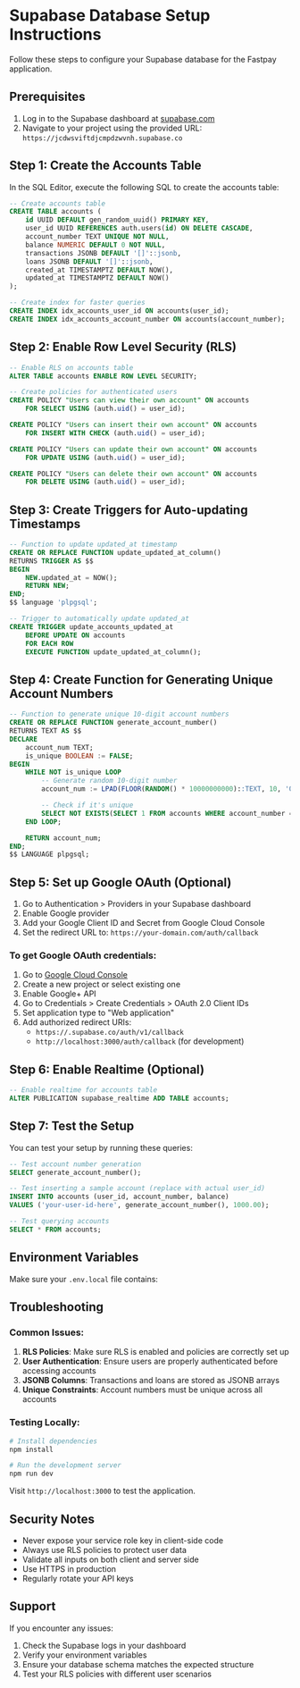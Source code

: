 # Supabase Database Setup Instructions

Follow these steps to configure your Supabase database for the Fastpay application.

## Prerequisites

1. Log in to the Supabase dashboard at [supabase.com](https://supabase.com)
2. Navigate to your project using the provided URL: `https://jcdwsviftdjcmpdzwvnh.supabase.co`

## Step 1: Create the Accounts Table

In the SQL Editor, execute the following SQL to create the accounts table:

```sql
-- Create accounts table
CREATE TABLE accounts (
    id UUID DEFAULT gen_random_uuid() PRIMARY KEY,
    user_id UUID REFERENCES auth.users(id) ON DELETE CASCADE,
    account_number TEXT UNIQUE NOT NULL,
    balance NUMERIC DEFAULT 0 NOT NULL,
    transactions JSONB DEFAULT '[]'::jsonb,
    loans JSONB DEFAULT '[]'::jsonb,
    created_at TIMESTAMPTZ DEFAULT NOW(),
    updated_at TIMESTAMPTZ DEFAULT NOW()
);

-- Create index for faster queries
CREATE INDEX idx_accounts_user_id ON accounts(user_id);
CREATE INDEX idx_accounts_account_number ON accounts(account_number);
```

## Step 2: Enable Row Level Security (RLS)

```sql
-- Enable RLS on accounts table
ALTER TABLE accounts ENABLE ROW LEVEL SECURITY;

-- Create policies for authenticated users
CREATE POLICY "Users can view their own account" ON accounts
    FOR SELECT USING (auth.uid() = user_id);

CREATE POLICY "Users can insert their own account" ON accounts
    FOR INSERT WITH CHECK (auth.uid() = user_id);

CREATE POLICY "Users can update their own account" ON accounts
    FOR UPDATE USING (auth.uid() = user_id);

CREATE POLICY "Users can delete their own account" ON accounts
    FOR DELETE USING (auth.uid() = user_id);
```

## Step 3: Create Triggers for Auto-updating Timestamps

```sql
-- Function to update updated_at timestamp
CREATE OR REPLACE FUNCTION update_updated_at_column()
RETURNS TRIGGER AS $$
BEGIN
    NEW.updated_at = NOW();
    RETURN NEW;
END;
$$ language 'plpgsql';

-- Trigger to automatically update updated_at
CREATE TRIGGER update_accounts_updated_at
    BEFORE UPDATE ON accounts
    FOR EACH ROW
    EXECUTE FUNCTION update_updated_at_column();
```

## Step 4: Create Function for Generating Unique Account Numbers

```sql
-- Function to generate unique 10-digit account numbers
CREATE OR REPLACE FUNCTION generate_account_number()
RETURNS TEXT AS $$
DECLARE
    account_num TEXT;
    is_unique BOOLEAN := FALSE;
BEGIN
    WHILE NOT is_unique LOOP
        -- Generate random 10-digit number
        account_num := LPAD(FLOOR(RANDOM() * 10000000000)::TEXT, 10, '0');

        -- Check if it's unique
        SELECT NOT EXISTS(SELECT 1 FROM accounts WHERE account_number = account_num) INTO is_unique;
    END LOOP;

    RETURN account_num;
END;
$$ LANGUAGE plpgsql;
```

## Step 5: Set up Google OAuth (Optional)

1. Go to Authentication > Providers in your Supabase dashboard
2. Enable Google provider
3. Add your Google Client ID and Secret from Google Cloud Console
4. Set the redirect URL to: `https://your-domain.com/auth/callback`

### To get Google OAuth credentials:

1. Go to [Google Cloud Console](https://console.cloud.google.com/)
2. Create a new project or select existing one
3. Enable Google+ API
4. Go to Credentials > Create Credentials > OAuth 2.0 Client IDs
5. Set application type to "Web application"
6. Add authorized redirect URIs:
   - `https://.supabase.co/auth/v1/callback`
   - `http://localhost:3000/auth/callback` (for development)

## Step 6: Enable Realtime (Optional)

```sql
-- Enable realtime for accounts table
ALTER PUBLICATION supabase_realtime ADD TABLE accounts;
```

## Step 7: Test the Setup

You can test your setup by running these queries:

```sql
-- Test account number generation
SELECT generate_account_number();

-- Test inserting a sample account (replace with actual user_id)
INSERT INTO accounts (user_id, account_number, balance)
VALUES ('your-user-id-here', generate_account_number(), 1000.00);

-- Test querying accounts
SELECT * FROM accounts;
```

## Environment Variables

Make sure your `.env.local` file contains:

## Troubleshooting

### Common Issues:

1. **RLS Policies**: Make sure RLS is enabled and policies are correctly set up
2. **User Authentication**: Ensure users are properly authenticated before accessing accounts
3. **JSONB Columns**: Transactions and loans are stored as JSONB arrays
4. **Unique Constraints**: Account numbers must be unique across all accounts

### Testing Locally:

```bash
# Install dependencies
npm install

# Run the development server
npm run dev
```

Visit `http://localhost:3000` to test the application.

## Security Notes

- Never expose your service role key in client-side code
- Always use RLS policies to protect user data
- Validate all inputs on both client and server side
- Use HTTPS in production
- Regularly rotate your API keys

## Support

If you encounter any issues:

1. Check the Supabase logs in your dashboard
2. Verify your environment variables
3. Ensure your database schema matches the expected structure
4. Test your RLS policies with different user scenarios

